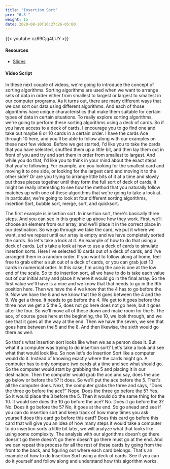 ```yaml
---
title: "Insertion Sort"
pre: "6.3 "
weight: 15
date: 2020-08-10T16:27:26-05:00
---
```


{{< youtube cz69Cjg4LUY >}}

#### Resources

* [Slides](/1-cc110/06-algorithms/slides/6-Algorithms.pdf)

#### Video Script

In these next couple of videos, we're going to introduce the concept of sorting algorithms. Sorting algorithms are used when we want to arrange sets of data in order either from smallest to largest or largest to smallest in our computer programs. As it turns out, there are many different ways that we can sort our data using different algorithms. And each of those algorithms have unique characteristics that make them suitable for certain types of data in certain situations. To really explore sorting algorithms, we're going to perform these sorting algorithms using a deck of cards. So if you have access to a deck of cards, I encourage you to go find one and take out maybe 8 or 10 cards in a certain order. I have the cards Ace through 10 here, and you'll be able to follow along with our examples on these next few videos. Before we get started, I'd like you to take the cards that you have selected, shuffled them up a little bit, and then lay them out in front of you and try and sort them in order from smallest to largest. And while you do that, I'd like you to think in your mind about the exact steps that you're following. For example, are you looking for the smallest card and moving it to one side, or looking for the largest card and moving it to the other side? Or are you trying to arrange little bits of it at a time and slowly put those pieces together until they form the full sort of deck of cards, it might be really interesting to see how the method that you naturally follow matches up with one of these algorithms that we're going to take a look at. In particular, we're going to look at four different sorting algorithms, insertion Sort, bubble sort, merge, sort, and quicksort. 

The first example is insertion sort. In insertion sort, there's basically three steps. And you can see in this graphic up above how they work. First, we'll choose an element from our array, and we'll place it in the correct place in our destination. So we go through we take the card, we put it where we want, and we repeat until our array is empty and we have completely sorted the cards. So let's take a look at it. An example of how to do that using a deck of cards. Let's take a look at how to use a deck of cards to simulate insertion sorts. Here I've selected 10 cards out of a deck of cards, and I've arranged them in a random order. If you want to follow along at home, feel free to grab either a suit out of a deck of cards, or you can grab just 10 cards in numerical order. In this case, I'm using the ace is one at the low end of the scale. So to do insertion sort, all we have to do is take each value out of our initial array and place it where it would go in the final array. So the first value we'll have is a nine and we know that that needs to go in the 9th position here. Then we have the 4 we know that the 4 has to go before the 9. Now we have the 8 and we know that the 8 goes between the 4 and the 9. We get a three. It needs to go before the 4. We get to it goes before the three now we get a 5 the 5, does not go here does not go here, but it goes after the four. So we'll move all of these down and make room for the 5. The ace, of course goes here at the beginning, the 10, we look through, and we see that it goes all the way at the end. Then we have the seven, we see that goes here between the 5 and the 8. And then likewise, the sixth would go there as well. 

So that's what insertion sort looks like when we as a person does it. But what if a computer was trying to do insertion sort? Let's take a look and see what that would look like. So now let's do Insertion Sort like a computer would do it. Instead of knowing exactly where the cards might go. A computer has to only compare two cards at a time and see what should go. So the computer would start by grabbing the 5 and placing it in our destination. Then the computer would grab the ace and say, does the ace go below or before the 5? It does. So we'll put the ace before the 5. That's all the computer does. Next, the computer grabs the three and says, "Does the three go before the ace?" Nope. Does the three go before the 5? Yes. So it would place the 3 before the 5. Then it would do the same thing for the 10. It would see does the 10 go before the ace? No. Does it go before the 3? No. Does it go before the 5? No, it goes at the end. So go ahead and see if you can do insertion sort and keep track of how many times you ask yourself does this card go before this card? Does this card go before this card that will give you an idea of how many steps it would take a computer to do insertion sorts a little bit later, we will analyze what that looks like using some complexity. The analysis with our algorithms doesn't go there doesn't go there doesn't go there doesn't go there must go at the end. And we can repeat this process for all the rest of these cards by going from the front to the back, and figuring out where each card belongs. That's an example of how to do Insertion Sort using a deck of cards. See if you can do it yourself and follow along and understand how this algorithm works.